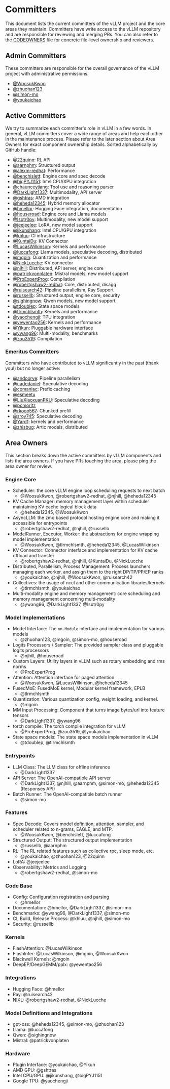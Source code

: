 # Committers

This document lists the current committers of the vLLM project and the core areas they maintain.
Committers have write access to the vLLM repository and are responsible for reviewing and merging PRs.
You can also refer to the [CODEOWNERS](https://github.com/vllm-project/vllm/blob/main/.github/CODEOWNERS) file for concrete file-level ownership and reviewers. 

## Admin Committers
These committers are responsible for the overall governance of the vLLM project with administrative permissions.
* [@WoosukKwon](https://github.com/WoosukKwon)
* [@zhuohan123](https://github.com/zhuohan123)
* [@simon-mo](https://github.com/simon-mo)
* [@youkaichao](https://github.com/youkaichao)

## Active Committers
We try to summarize each committer's role in vLLM in a few words. In general, vLLM committers cover a wide range of areas and help each other in the maintenance process.
Please refer to the later section about Area Owners for exact component ownership details.
Sorted alphabetically by GitHub handle:

* [@22quinn](https://github.com/22quinn): RL API
* [@aarnphm](https://github.com/aarnphm): Structured output
* [@alexm-redhat](https://github.com/alexm-redhat): Performance
* [@benchislett](https://github.com/benchislett): Engine core and spec decode
* [@bigPYJ1151](https://github.com/bigPYJ1151): Intel CPU/XPU integration
* [@chaunceyjiang](https://github.com/chaunceyjiang): Tool use and reasoning parser
* [@DarkLight1337](https://github.com/DarkLight1337): Multimodality, API server
* [@gshtras](https://github.com/gshtras): AMD integration
* [@heheda12345](https://github.com/heheda12345): Hybrid memory allocator
* [@hmellor](https://github.com/hmellor): Hugging Face integration, documentation
* [@houseroad](https://github.com/houseroad): Engine core and Llama models
* [@Isotr0py](https://github.com/Isotr0py): Multimodality, new model support
* [@jeejeelee](https://github.com/jeejeelee): LoRA, new model support
* [@jikunshang](https://github.com/jikunshang): Intel CPU/GPU integration
* [@khluu](https://github.com/khluu): CI infrastructure
* [@KuntaiDu](https://github.com/KuntaiDu): KV Connector
* [@LucasWilkinson](https://github.com/LucasWilkinson): Kernels and performance
* [@luccafong](https://github.com/luccafong): Llama models, speculative decoding, distributed
* [@mgoin](https://github.com/mgoin): Quantization and performance
* [@NickLucche](https://github.com/NickLucche): KV connector
* [@njhill](https://github.com/njhill): Distributed, API server, engine core
* [@patrickvonplaten](https://github.com/patrickvonplaten): Mistral models, new model support
* [@ProExpertProg](https://github.com/ProExpertProg): Compilation
* [@robertgshaw2-redhat](https://github.com/robertgshaw2-redhat): Core, distributed, disagg
* [@ruisearch42](https://github.com/ruisearch42): Pipeline parallelism, Ray Support
* [@russellb](https://github.com/russellb): Structured output, engine core, security 
* [@sighingnow](https://github.com/sighingnow): Qwen models, new model support
* [@tdoublep](https://github.com/tdoublep): State space models 
* [@tlrmchlsmth](https://github.com/tlrmchlsmth): Kernels and performance
* [@yaochengji](https://github.com/yaochengji): TPU integration
* [@yewentao256](https://github.com/yewentao256): Kernels and performance
* [@Yikun](https://github.com/Yikun): Pluggable hardware interface
* [@ywang96](https://github.com/ywang96): Multi-modality, benchmarks
* [@zou3519](https://github.com/zou3519): Compilation

### Emeritus Committers
Committers who have contributed to vLLM significantly in the past (thank you!) but no longer active:

* [@andoorve](https://github.com/andoorve): Pipeline parallelism
* [@cadedaniel](https://github.com/cadedaniel): Speculative decoding
* [@comaniac](https://github.com/comaniac): Prefix caching
* [@esmeetu](https://github.com/esmeetu)
* [@LiuXiaoxuanPKU](https://github.com/LiuXiaoxuanPKU): Speculative decoding
* [@pcmoritz](https://github.com/pcmoritz)
* [@rkooo567](https://github.com/rkooo567): Chunked prefill
* [@sroy745](https://github.com/sroy745): Speculative decoding
* [@Yard1](https://github.com/Yard1): kernels and performance
* [@zhisbug](https://github.com/zhisbug): Artic models, distributed


## Area Owners
This section breaks down the active committers by vLLM components and lists the area owners.
If you have PRs touching the area, please ping the area owner for review. 

### Engine Core
* Scheduler: the core vLLM engine loop scheduling requests to next batch
    * @WoosukKwon, @robertgshaw2-redhat, @njhill, @heheda12345
* KV Cache Manager: memory management layer within scheduler maintaining KV cache logical block data
    * @heheda12345, @WoosukKwon
* AsyncLLM: the zmq based protocol hosting engine core and making it accessible for entrypoints
    * @robertgshaw2-redhat, @njhill, @russellb
* ModelRunner, Executor, Worker: the abstractions for engine wrapping model implementation
    * @WoosukKwon, @tlrmchlsmth, @heheda12345, @LucasWilkinson
* KV Connector: Connector interface and implementation for KV cache offload and transfer
    * @robertgshaw2-redhat, @njhill, @KuntaiDu, @NickLucche
* Distributed, Parallelism, Process Management: Process launchers managing each worker, and assign them to the right DP/TP/PP/EP ranks
    * @youkaichao, @njhill, @WoosukKwon, @ruisearch42
* Collectives: the usage of nccl and other communication libraries/kernels
    * @tlrmchlsmth, @youkaichao
* Multi-modality engine and memory management: core scheduling and memory management concerning multi-modality
    * @ywang96, @DarkLight1337, @Isotr0py

### Model Implementations
* Model Interface: The `nn.Module` interface and implementation for various models
    * @zhuohan123, @mgoin, @simon-mo, @houseroad
* Logits Processors / Sampler: The provided sampler class and pluggable logits processors
    * @njhill, @houseroad
* Custom Layers: Utility layers in vLLM such as rotary embedding and rms norms
    * @ProExpertProg
* Attention: Attention interface for paged attention
    * @WoosukKwon, @LucasWilkinson, @heheda12345
* FusedMoE: FusedMoE kernel, Modular kernel framework, EPLB
    * @tlrmchlsmth
* Quantization: Various quantization config, weight loading, and kernel.
    * @mgoin
* MM Input Processing: Component that turns image bytes/url into feature tensors
    * @DarkLight1337, @ywang96
* torch compile: The torch compile integration for vLLM
    * @ProExpertProg, @zou3519, @youkaichao
* State space models: The state space models implementation in vLLM
    * @tdoublep, @tlrmchlsmth

### Entrypoints
* LLM Class: The LLM class for offline inference
    * @DarkLight1337
* API Server: The OpenAI-compatible API server
    * @DarkLight1337, @njhill, @aarnphm, @simon-mo, @heheda12345 (Responses API)
* Batch Runner: The OpenAI-compatible batch runner
    * @simon-mo

### Features
* Spec Decode: Covers model definition, attention, sampler, and scheduler related to n-grams, EAGLE, and MTP.
    * @WoosukKwon, @benchislett, @luccafong
* Structured Output: The structured output implementation
    * @russellb, @aarnphm
* RL: The RL related features such as collective rpc, sleep mode, etc.
    * @youkaichao, @zhuohan123, @22quinn
* LoRA: @jeejeelee
* Observability: Metrics and Logging
    * @robertgshaw2-redhat, @simon-mo

### Code Base
* Config: Configuration registration and parsing
    * @hmellor
* Documentation: @hmellor, @DarkLight1337, @simon-mo
* Benchmarks: @ywang96, @DarkLight1337, @simon-mo
* CI, Build, Release Process: @khluu, @njhill, @simon-mo
* Security: @russellb

### Kernels
* FlashAttention: @LucasWilkinson
* FlashInfer: @LucasWilkinson, @mgoin, @WoosukKwon
* Blackwell Kernels: @mgoin
* DeepEP/DeepGEMM/pplx: @yewentao256
	
### Integrations
* Hugging Face: @hmellor
* Ray: @ruisearch42
* NIXL: @robertgshaw2-redhat, @NickLucche

### Model Definitions and Integrations
* gpt-oss: @heheda12345, @simon-mo, @zhuohan123
* Llama: @luccafong
* Qwen: @sighingnow
* Mistral: @patrickvonplaten

### Hardware
* Plugin Interface: @youkaichao, @Yikun
* AMD GPU: @gshtras
* Intel CPU/GPU: @jikunshang, @bigPYJ1151
* Google TPU: @yaochengji